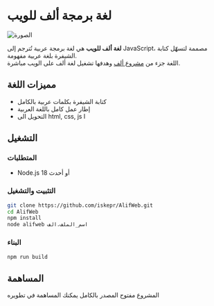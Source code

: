 # لغة برمجة ألف للويب

![الصورة](https://raw.githubusercontent.com/iskepr/AlifWeb/refs/heads/main/assets/alifweb.ico)

**لغة ألف للويب** هي لغة برمجة عربية تُترجم إلى JavaScript، مصممة لتسهّل كتابة الشيفرة بلغة عربية مفهومة.  
اللغة جزء من [مشروع ألف](https://github.com/alifcommunity/Alif) وهدفها تشغيل لغة ألف على الويب مباشرة.

## مميزات اللغة

-   كتابة الشيفرة بكلمات عربية بالكامل
-   إطار عمل كامل باللغة العربية
-   التحويل الى html, css, js  I

## التشغيل

### المتطلبات

-   Node.js 18 أو أحدث

### التثبيت والتشغيل

```bash
git clone https://github.com/iskepr/AlifWeb.git
cd AlifWeb
npm install
node alifweb اسم_الملف.الف
```

### البناء

```bash
npm run build
```

## المساهمة

المشروع مفتوح المصدر بالكامل يمكنك المساهمة في تطويره
